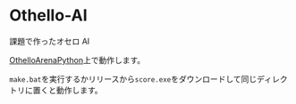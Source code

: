 # Othello-AI

課題で作ったオセロ AI

[OthelloArenaPython](https://github.com/KousukeIshii/OthelloArenaPython)上で動作します。

`make.bat`を実行するかリリースから`score.exe`をダウンロードして同じディレクトリに置くと動作します。
